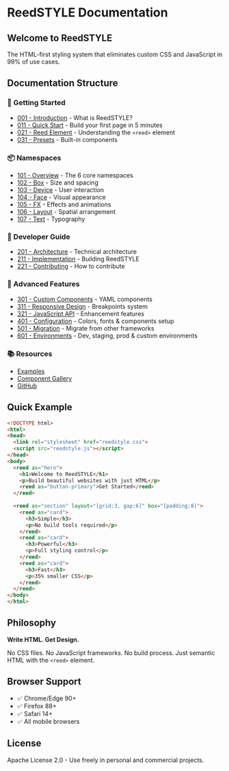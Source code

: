 # ReedSTYLE Documentation

## Welcome to ReedSTYLE

The HTML-first styling system that eliminates custom CSS and JavaScript in 99% of use cases.

## Documentation Structure

### 🚀 Getting Started
- [001 - Introduction](001-introduction.md) - What is ReedSTYLE?
- [011 - Quick Start](011-quick-start.md) - Build your first page in 5 minutes
- [021 - Reed Element](021-reed-element.md) - Understanding the `<reed>` element
- [031 - Presets](031-presets.md) - Built-in components

### 📦 Namespaces
- [101 - Overview](101-namespaces-overview.md) - The 6 core namespaces
- [102 - Box](102-box.md) - Size and spacing
- [103 - Device](103-device.md) - User interaction
- [104 - Face](104-face.md) - Visual appearance
- [105 - FX](105-fx.md) - Effects and animations
- [106 - Layout](106-layout.md) - Spatial arrangement
- [107 - Text](107-text.md) - Typography

### 🔧 Developer Guide
- [201 - Architecture](201-architecture.md) - Technical architecture
- [211 - Implementation](211-implementation.md) - Building ReedSTYLE
- [221 - Contributing](221-contributing.md) - How to contribute

### 🎯 Advanced Features
- [301 - Custom Components](301-custom-components.md) - YAML components
- [311 - Responsive Design](311-responsive-design.md) - Breakpoints system
- [321 - JavaScript API](321-javascript-api.md) - Enhancement features
- [401 - Configuration](401-configuration.md) - Colors, fonts & components setup
- [501 - Migration](501-migration.md) - Migrate from other frameworks
- [601 - Environments](601-environments.md) - Dev, staging, prod & custom environments

### 📚 Resources
- [Examples](https://reedstyle.dev/examples)
- [Component Gallery](https://reedstyle.dev/gallery)
- [GitHub](https://github.com/reedstyle)

## Quick Example

```html
<!DOCTYPE html>
<html>
<head>
  <link rel="stylesheet" href="reedstyle.css">
  <script src="reedstyle.js"></script>
</head>
<body>
  <reed as="hero">
    <h1>Welcome to ReedSTYLE</h1>
    <p>Build beautiful websites with just HTML</p>
    <reed as="button-primary">Get Started</reed>
  </reed>
  
  <reed as="section" layout="[grid:3, gap:6]" box="[padding:8]">
    <reed as="card">
      <h3>Simple</h3>
      <p>No build tools required</p>
    </reed>
    <reed as="card">
      <h3>Powerful</h3>
      <p>Full styling control</p>
    </reed>
    <reed as="card">
      <h3>Fast</h3>
      <p>35% smaller CSS</p>
    </reed>
  </reed>
</body>
</html>
```

## Philosophy

**Write HTML. Get Design.**

No CSS files. No JavaScript frameworks. No build process. Just semantic HTML with the `<reed>` element.

## Browser Support

- ✅ Chrome/Edge 90+
- ✅ Firefox 88+
- ✅ Safari 14+
- ✅ All mobile browsers

## License

Apache License 2.0 - Use freely in personal and commercial projects.